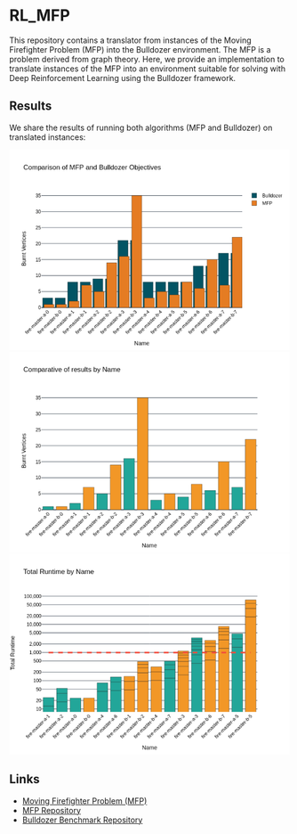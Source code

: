 # RL_MFP

This repository contains a translator from instances of the Moving Firefighter Problem (MFP) into the Bulldozer environment. The MFP is a problem derived from graph theory. Here, we provide an implementation to translate instances of the MFP into an environment suitable for solving with Deep Reinforcement Learning using the Bulldozer framework.

## Results

We share the results of running both algorithms (MFP and Bulldozer) on translated instances:

![Graph 1](./MFP-of-Grid-instances-objective-with-RL.png)
![Graph 2](./MFP-of-Grid-instances-objective.png)
![Graph 3](./MFP-of-Grid-instances-runtime.png)

## Links

- [Moving Firefighter Problem (MFP)](https://www.mdpi.com/2038212)
- [MFP Repository](https://github.com/BrunoGupa/MovingFirefighterProblem)
- [Bulldozer Benchmark Repository](https://github.com/elbecerrasoto/gym-cellular-automata)

